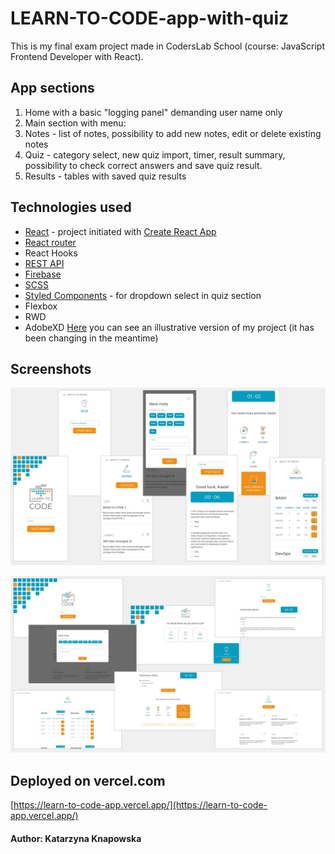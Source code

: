 # LEARN-TO-CODE-app-with-quiz

This is my final exam project made in CodersLab School (course: JavaScript Frontend Developer with React).

## App sections

1. Home with a basic "logging panel" demanding user name only
2. Main section with menu:
3. Notes - list of notes, possibility to add new notes, edit or delete existing notes
4. Quiz - category select, new quiz import, timer, result summary, possibility to check correct answers and save quiz result.
5. Results - tables with saved quiz results

## Technologies used

* [React](https://reactjs.org/) - project initiated with [Create React App](https://github.com/facebook/create-react-app)
* [React router](https://reactrouter.com/docs/en/v6)
* React Hooks
* [REST API](https://quizapi.io/)
* [Firebase](https://firebase.google.com/)
* [SCSS](https://sass-lang.com/documentation)
* [Styled Components](https://styled-components.com/) - for dropdown select in quiz section
* Flexbox
* RWD
* AdobeXD [Here](https://xd.adobe.com/view/aef40d2b-9a08-41b3-8622-740ae76be35f-fba7/grid) you can see an 
illustrative version of my project (it has been changing in the meantime)

## Screenshots

![Mobile screenshots](./Mobile.jpg)

![Desktop screenshots](./Desktop.jpg)

## Deployed on vercel.com

[https://learn-to-code-app.vercel.app/](https://learn-to-code-app.vercel.app/)

#### Author: Katarzyna Knapowska